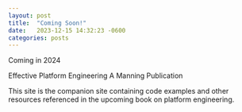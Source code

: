 ```yaml
---
layout: post
title:  "Coming Soon!"
date:   2023-12-15 14:32:23 -0600
categories: posts
---
```

Coming in 2024  

Effective Platform Engineering
A Manning Publication

This site is the companion site containing code examples and other resources referenced in the upcoming book on platform engineering.